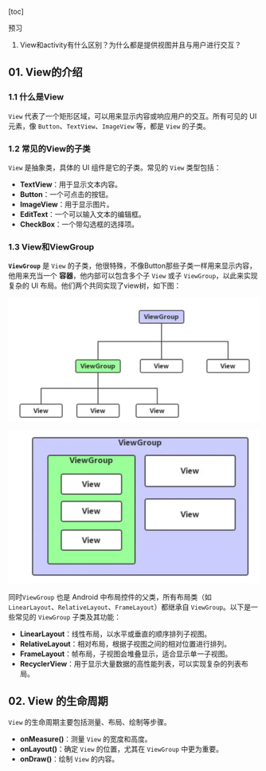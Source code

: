 [toc]

预习

1. View和activity有什么区别？为什么都是提供视图并且与用户进行交互？

## 01. View的介绍

### 1.1 什么是View

`View` 代表了一个矩形区域，可以用来显示内容或响应用户的交互。所有可见的 UI 元素，像 `Button`、`TextView`、`ImageView` 等，都是 `View` 的子类。

### 1.2 常见的View的子类

`View` 是抽象类，具体的 UI 组件是它的子类。常见的 `View` 类型包括：

- **TextView**：用于显示文本内容。
- **Button**：一个可点击的按钮。
- **ImageView**：用于显示图片。
- **EditText**：一个可以输入文本的编辑框。
- **CheckBox**：一个带勾选框的选择项。

### 1.3 View和ViewGroup

**`ViewGroup`** 是 `View` 的子类，他很特殊，不像Button那些子类一样用来显示内容，他用来充当一个 **容器**，他内部可以包含多个子 `View` 或子 `ViewGroup`，以此来实现复杂的 UI 布局。他们两个共同实现了view树，如下图：

![image-20241111162334182](./../_pic_\image-20241111162334182.png)

![image-20241111162417079](./../\_pic_\image-20241111162417079.png)

同时`ViewGroup` 也是 Android 中布局控件的父类，所有布局类（如 `LinearLayout`、`RelativeLayout`、`FrameLayout`）都继承自 `ViewGroup`。以下是一些常见的 `ViewGroup` 子类及其功能：

- **LinearLayout**：线性布局，以水平或垂直的顺序排列子视图。
- **RelativeLayout**：相对布局，根据子视图之间的相对位置进行排列。
- **FrameLayout**：帧布局，子视图会堆叠显示，适合显示单一子视图。
- **RecyclerView**：用于显示大量数据的高性能列表，可以实现复杂的列表布局。



## 02. View 的生命周期

`View` 的生命周期主要包括测量、布局、绘制等步骤。

- **onMeasure()**：测量 `View` 的宽度和高度。
- **onLayout()**：确定 `View` 的位置，尤其在 `ViewGroup` 中更为重要。
- **onDraw()**：绘制 `View` 的内容。

